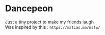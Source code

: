 # Dancepeon
Just a tiny project to make my friends laugh <br>
Was inspired by this : `https://matias.ma/nsfw/`
